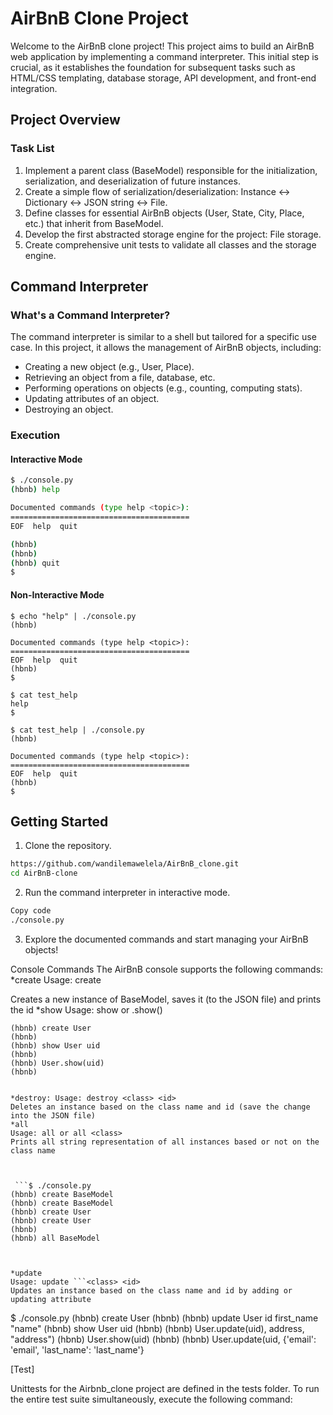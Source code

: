 # AirBnB Clone Project

Welcome to the AirBnB clone project! This project aims to build an AirBnB web application by implementing a command interpreter. This initial step is crucial, as it establishes the foundation for subsequent tasks such as HTML/CSS templating, database storage, API development, and front-end integration.

## Project Overview

### Task List
1. Implement a parent class (BaseModel) responsible for the initialization, serialization, and deserialization of future instances.
2. Create a simple flow of serialization/deserialization: Instance <-> Dictionary <-> JSON string <-> File.
3. Define classes for essential AirBnB objects (User, State, City, Place, etc.) that inherit from BaseModel.
4. Develop the first abstracted storage engine for the project: File storage.
5. Create comprehensive unit tests to validate all classes and the storage engine.

## Command Interpreter

### What's a Command Interpreter?

The command interpreter is similar to a shell but tailored for a specific use case. In this project, it allows the management of AirBnB objects, including:

- Creating a new object (e.g., User, Place).
- Retrieving an object from a file, database, etc.
- Performing operations on objects (e.g., counting, computing stats).
- Updating attributes of an object.
- Destroying an object.

### Execution

#### Interactive Mode

```bash
$ ./console.py
(hbnb) help

Documented commands (type help <topic>):
========================================
EOF  help  quit

(hbnb) 
(hbnb) 
(hbnb) quit
$
```

#### Non-Interactive Mode
```
$ echo "help" | ./console.py
(hbnb)

Documented commands (type help <topic>):
========================================
EOF  help  quit
(hbnb) 
$

$ cat test_help
help
$

$ cat test_help | ./console.py
(hbnb)

Documented commands (type help <topic>):
========================================
EOF  help  quit
(hbnb) 
$
```

## Getting Started
1. Clone the repository.

```bash
https://github.com/wandilemawelela/AirBnB_clone.git
cd AirBnB-clone
```

2. Run the command interpreter in interactive mode.

```bash
Copy code
./console.py
```

3. Explore the documented commands and start managing your AirBnB objects!

Console Commands
The AirBnB console supports the following commands:
  *create
Usage: create <class>

Creates a new instance of BaseModel, saves it (to the JSON file) and prints the id
   *show
Usage: show <class> <id> or <class>.show(<id>)


  ```$ ./console.py
(hbnb) create User
(hbnb)
(hbnb) show User uid		
(hbnb) 
(hbnb) User.show(uid)
(hbnb)


*destroy: Usage: destroy <class> <id>
 Deletes an instance based on the class name and id (save the change into the JSON file)
  *all
Usage: all or all <class>
  Prints all string representation of all instances based or not on the class name



   ```$ ./console.py
(hbnb) create BaseModel
(hbnb) create BaseModel
(hbnb) create User
(hbnb) create User
(hbnb)
(hbnb) all BaseModel



*update
Usage: update ```<class> <id>
Updates an instance based on the class name and id by adding or updating attribute

```
$ ./console.py
(hbnb) create User
(hbnb)
(hbnb) update User id first_name "name"
(hbnb) show User uid
(hbnb)
(hbnb) User.update(uid), address, "address")
(hbnb) User.show(uid)
(hbnb)
(hbnb) User.update(uid, {'email': 'email', 'last_name': 'last_name'}


[Test]

Unittests for the Airbnb_clone project are defined in the tests folder. To run the entire test suite simultaneously, execute the following command: 

```python3 unittest -m discover tests$ 
